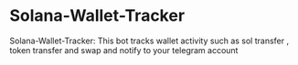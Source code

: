 # Solana-Wallet-Tracker
Solana-Wallet-Tracker: This bot tracks wallet activity such as sol transfer , token transfer and swap and notify to your telegram account
